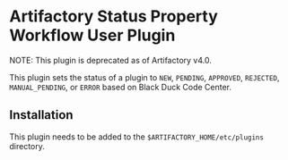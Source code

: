 Artifactory Status Property Workflow User Plugin
=======================================

NOTE: This plugin is deprecated as of Artifactory v4.0.

This plugin sets the status of a plugin to `NEW`, `PENDING`, `APPROVED`, `REJECTED`, `MANUAL_PENDING`, or `ERROR` based on Black Duck Code Center.

Installation
------------

This plugin needs to be added to the `$ARTIFACTORY_HOME/etc/plugins` directory.
